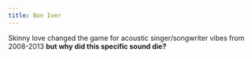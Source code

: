 ```yaml
---
title: Bon Iver
---
```


Skinny love changed the game for acoustic singer/songwriter vibes from 2008-2013 **but why did this specific sound die?**